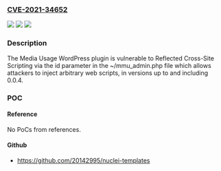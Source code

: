 ### [CVE-2021-34652](https://cve.mitre.org/cgi-bin/cvename.cgi?name=CVE-2021-34652)
![](https://img.shields.io/static/v1?label=Product&message=Media%20Usage%20&color=blue)
![](https://img.shields.io/static/v1?label=Version&message=0.0.4%3C%3D%200.0.4%20&color=brighgreen)
![](https://img.shields.io/static/v1?label=Vulnerability&message=CWE-79%20Cross-site%20Scripting%20(XSS)&color=brighgreen)

### Description

The Media Usage WordPress plugin is vulnerable to Reflected Cross-Site Scripting via the id parameter in the ~/mmu_admin.php file which allows attackers to inject arbitrary web scripts, in versions up to and including 0.0.4.

### POC

#### Reference
No PoCs from references.

#### Github
- https://github.com/20142995/nuclei-templates

